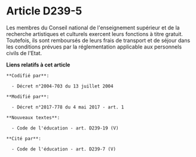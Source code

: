 # Article D239-5

Les membres du Conseil national de l'enseignement supérieur et de la recherche artistiques et culturels exercent leurs
fonctions à titre gratuit. Toutefois, ils sont remboursés de leurs frais de transport et de séjour dans les conditions
prévues par la réglementation applicable aux personnels civils de l'Etat.

**Liens relatifs à cet article**

	**Codifié par**:

	  - Décret n°2004-703 du 13 juillet 2004

	**Modifié par**:

	  - Décret n°2017-778 du 4 mai 2017 - art. 1

	**Nouveaux textes**:

	  - Code de l'éducation - art. D239-19 (V)

	**Cité par**:

	  - Code de l'éducation - art. D239-7 (V)
